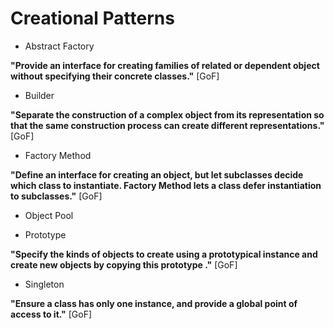 # Creational Patterns
  * Abstract Factory

  __"Provide an interface for creating families of related or dependent object without specifying their concrete classes."__ [GoF]


  * Builder

  __"Separate the construction of a complex object from its  representation so that  the same construction process can create different representations."__ [GoF]

  * Factory Method

  __"Define an interface for creating an object, but let subclasses decide which class to instantiate. Factory Method lets a class  defer instantiation  to subclasses."__ [GoF]

  * Object Pool

  * Prototype

  __"Specify the kinds of objects to create using a prototypical instance and create new objects by copying this prototype ."__ [GoF]


  * Singleton

  __"Ensure a class has only one instance, and provide a global point of access to it."__ [GoF]
